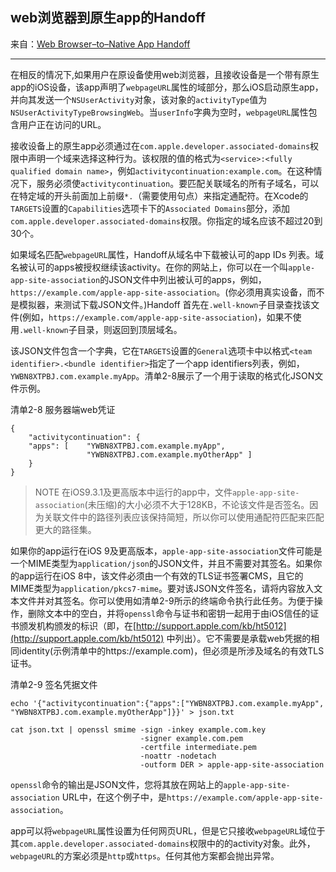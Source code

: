 ## web浏览器到原生app的Handoff

来自：[Web Browser–to–Native App Handoff](https://developer.apple.com/library/archive/documentation/UserExperience/Conceptual/Handoff/AdoptingHandoff/AdoptingHandoff.html#//apple_ref/doc/uid/TP40014338-CH2-SW10)

---

在相反的情况下,如果用户在原设备使用web浏览器，且接收设备是一个带有原生app的iOS设备，该app声明了`webpageURL`属性的域部分，那么iOS启动原生app，并向其发送一个`NSUserActivity`对象，该对象的`activityType`值为`NSUserActivityTypeBrowsingWeb`。当`userInfo`字典为空时，`webpageURL`属性包含用户正在访问的URL。

接收设备上的原生app必须通过在`com.apple.developer.associated-domains`权限中声明一个域来选择这种行为。该权限的值的格式为`<service>:<fully qualified domain name>`，例如`activitycontinuation:example.com`。在这种情况下，服务必须使`activitycontinuation`。要匹配关联域名的所有子域名，可以在特定域的开头前面加上前缀`*.`（需要使用句点）来指定通配符。在Xcode的`TARGETS`设置的`Capabilities`选项卡下的`Associated Domains`部分，添加`com.apple.developer.associated-domains`权限。你指定的域名应该不超过20到30个。

如果域名匹配`webpageURL`属性，Handoff从域名中下载被认可的app IDs 列表。域名被认可的apps被授权继续该activity。在你的网站上，你可以在一个叫`apple-app-site-association`的JSON文件中列出被认可的apps，例如，`https://example.com/apple-app-site-association`。(你必须用真实设备，而不是模拟器，来测试下载JSON文件。)Handoff 首先在`.well-known`子目录查找该文件(例如，`https://example.com/apple-app-site-association`)，如果不使用`.well-known`子目录，则返回到顶层域名。

该JSON文件包含一个字典，它在`TARGETS`设置的`General`选项卡中以格式`<team identifier>.<bundle identifier>`指定了一个app identifiers列表，例如，`YWBN8XTPBJ.com.example.myApp`。清单2-8展示了一个用于读取的格式化JSON文件示例。

清单2-8 服务器端web凭证
```
{
    "activitycontinuation": {
    "apps": [    "YWBN8XTPBJ.com.example.myApp",
                 "YWBN8XTPBJ.com.example.myOtherApp" ]
    }
}
```

> NOTE
> 在iOS9.3.1及更高版本中运行的app中，文件`apple-app-site-association`(未压缩)的大小必须不大于128KB，不论该文件是否签名。因为关联文件中的路径列表应该保持简短，所以你可以使用通配符匹配来匹配更大的路径集。

如果你的app运行在iOS 9及更高版本，`apple-app-site-association`文件可能是一个MIME类型为`application/json`的JSON文件，并且不需要对其签名。如果你的app运行在iOS 8中，该文件必须由一个有效的TLS证书签署CMS，且它的MIME类型为`application/pkcs7-mime`。要对该JSON文件签名，请将内容放入文本文件并对其签名。你可以使用如清单2-9所示的终端命令执行此任务。为便于操作，删除文本中的空白，并将`openssl`命令与证书和密钥一起用于由iOS信任的证书颁发机构颁发的标识（即，在[http://support.apple.com/kb/ht5012](http://support.apple.com/kb/ht5012) 中列出）。它不需要是承载web凭据的相同identity(示例清单中的https://example.com)，但必须是所涉及域名的有效TLS证书。

清单2-9 签名凭据文件
```
echo '{"activitycontinuation":{"apps":["YWBN8XTPBJ.com.example.myApp",
"YWBN8XTPBJ.com.example.myOtherApp"]}}' > json.txt

cat json.txt | openssl smime -sign -inkey example.com.key
                             -signer example.com.pem
                             -certfile intermediate.pem
                             -noattr -nodetach
                             -outform DER > apple-app-site-association
```

`openssl`命令的输出是JSON文件，您将其放在网站上的`apple-app-site-association` URL中，在这个例子中，是`https://example.com/apple-app-site-association`。

app可以将`webpageURL`属性设置为任何网页URL，但是它只接收`webpageURL`域位于其`com.apple.developer.associated-domains`权限中的的activity对象。此外，`webpageURL`的方案必须是`http`或`https`。任何其他方案都会抛出异常。






